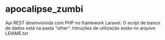 # apocalipse_zumbi

Api REST desenvolvida com PHP no framework Laravel. 
O script de banco de dados está na pasta "other".
Intruções de utilização estão no arquivo LEIAME.txt
